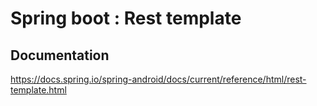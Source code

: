 # Spring boot : Rest template

## Documentation

https://docs.spring.io/spring-android/docs/current/reference/html/rest-template.html